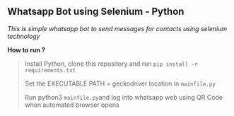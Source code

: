 ## Whatsapp Bot using Selenium - Python

*This is simple whatsapp bot to send messages for contacts using selenium technology*

**How to run ?**

> Install Python, clone this repository and run `pip install -r requirements.txt`
> 
> Set the EXECUTABLE PATH = geckodriver location in `mainfile.py`
> 
> Run python3 `mainfile.py`and log into whatsapp web using QR Code when automated browser opens
